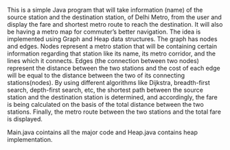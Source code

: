 This is a simple Java program that will take information (name) of the source station and the destination station, of Delhi Metro, from the user and display the fare and shortest metro route to reach the destination. It will also be having a metro map for commuter’s better navigation.
The idea is implemented using Graph and Heap data structures. The graph has nodes and edges. Nodes represent a metro station that will be containing certain information regarding that station like its name, its metro corridor, and the lines which it connects. 
Edges (the connection between two nodes) represent the distance between the two stations and the cost of each edge will be equal to the distance between the two of its connecting stations(nodes).
By using different algorithms like Dijkstra, breadth-first search, depth-first search, etc, the shortest path between the source station and the destination station is determined, and accordingly, 
the fare is being calculated on the basis of the total distance between the two stations. Finally, the metro route between the two stations and the total fare is displayed.

Main.java cointains all the major code and Heap.java contains heap implementation.
